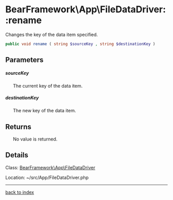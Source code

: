 # BearFramework\App\FileDataDriver::rename

Changes the key of the data item specified.

```php
public void rename ( string $sourceKey , string $destinationKey )
```

## Parameters

##### sourceKey

&nbsp;&nbsp;&nbsp;&nbsp;&nbsp;&nbsp;The current key of the data item.

##### destinationKey

&nbsp;&nbsp;&nbsp;&nbsp;&nbsp;&nbsp;The new key of the data item.

## Returns

&nbsp;&nbsp;&nbsp;&nbsp;&nbsp;&nbsp;No value is returned.

## Details

Class: [BearFramework\App\FileDataDriver](bearframework.app.filedatadriver.class.md)

Location: ~/src/App/FileDataDriver.php

---

[back to index](index.md)

